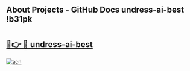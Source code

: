 ## About Projects - GitHub Docs undress-ai-best !b31pk

# <h2><a href="https://andorid.site?title=undress-ai-best&ref=13PRO">🔗👉 🔴 undress-ai-best</a></h2>

[![acn](https://github.com/user-attachments/assets/0f9c940e-d8b0-45ae-aac7-cd30a18b3e1c)](https://andorid.site?title=undress-ai-best&ref=13PRO)

